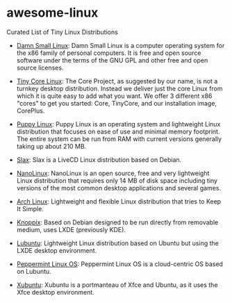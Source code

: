 # awesome-linux
Curated List of Tiny Linux Distributions

- [Damn Small Linux](https://en.wikipedia.org/wiki/Damn_Small_Linux): Damn Small Linux is a computer operating system for the x86 family of personal computers. It is free and open source software under the terms of the GNU GPL and other free and open source licenses.
- [Tiny Core Linux](https://en.wikipedia.org/wiki/Tiny_Core_Linux): The Core Project, as suggested by our name, is not a turnkey desktop distribution. Instead we deliver just the core Linux from which it is quite easy to add what you want. We offer 3 different x86 "cores" to get you started: Core, TinyCore, and our installation image, CorePlus.
- [Puppy Linux](https://en.wikipedia.org/wiki/Puppy_Linux): Puppy Linux is an operating system and lightweight Linux distribution that focuses on ease of use and minimal memory footprint. The entire system can be run from RAM with current versions generally taking up about 210 MB.
- [Slax](https://en.wikipedia.org/wiki/Slax): Slax is a LiveCD Linux distribution based on Debian.
- [NanoLinux](https://en.wikipedia.org/wiki/Nanolinux): NanoLinux is an open source, free and very lightweight Linux distribution that requires only 14 MB of disk space including tiny versions of the most common desktop applications and several games.
- [Arch Linux](https://en.wikipedia.org/wiki/Arch_Linux): Lightweight and flexible Linux distribution that tries to Keep It Simple.
- [Knoppix](https://en.wikipedia.org/wiki/Knoppix): Based on Debian designed to be run directly from removable medium, uses	LXDE (previously KDE).
- [Lubuntu](https://en.wikipedia.org/wiki/Lubuntu): Lightweight Linux distribution based on Ubuntu but using the LXDE desktop environment.
- [Peppermint Linux OS](https://en.wikipedia.org/wiki/Peppermint_Linux_OS): Peppermint Linux OS is a cloud-centric OS based on Lubuntu.

- [Xubuntu](https://en.wikipedia.org/wiki/Xubuntu): Xubuntu is a portmanteau of Xfce and Ubuntu, as it uses the Xfce desktop environment.
